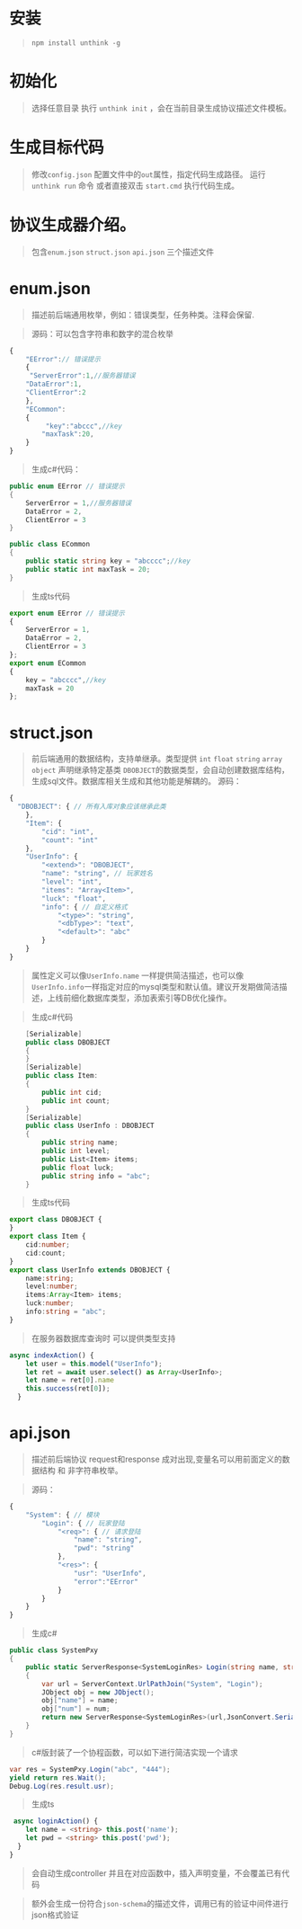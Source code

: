 安装
==
> `npm install unthink -g`

初始化
==
> 选择任意目录 执行 `unthink init` ，会在当前目录生成协议描述文件模板。

生成目标代码
==
> 修改`config.json` 配置文件中的`out`属性，指定代码生成路径。
> 运行 `unthink run` 命令 或者直接双击 `start.cmd` 执行代码生成。



协议生成器介绍。
==
> 包含`enum.json` `struct.json` `api.json` 三个描述文件

enum.json
===
>描述前后端通用枚举，例如：错误类型，任务种类。注释会保留.

>源码：可以包含字符串和数字的混合枚举
``` js
{
    "EError":// 错误提示
    {
     "ServerError":1,//服务器错误
    "DataError":1,
    "ClientError":2
    },
    "ECommon":
    {
         "key":"abccc",//key
        "maxTask":20,
    }
}
```
>生成c#代码：
``` csharp
public enum EError // 错误提示
{
    ServerError = 1,//服务器错误
    DataError = 2,
    ClientError = 3
}

public class ECommon
{
    public static string key = "abcccc";//key
    public static int maxTask = 20;
}

```

>生成ts代码
``` typescript
export enum EError // 错误提示
{
    ServerError = 1,
    DataError = 2,
    ClientError = 3
};
export enum ECommon
{
    key = "abcccc",//key
    maxTask = 20
};
```

struct.json
===
>前后端通用的数据结构，支持单继承。类型提供 `int` `float` `string` `array`  `object` 声明继承特定基类 `DBOBJECT`的数据类型，会自动创建数据库结构，生成sql文件。数据库相关生成和其他功能是解耦的。
>源码：
``` js
{
  "DBOBJECT": { // 所有入库对象应该继承此类 
    },
    "Item": {
        "cid": "int",
        "count": "int"
    },
    "UserInfo": {
        "<extend>": "DBOBJECT",
        "name": "string", // 玩家姓名
        "level": "int",
        "items": "Array<Item>",
        "luck": "float",
        "info": { // 自定义格式
            "<type>": "string",
            "<dbType>": "text",
            "<default>": "abc"
        }
    }
}
```
> 属性定义可以像`UserInfo.name` 一样提供简洁描述，也可以像`UserInfo.info`一样指定对应的mysql类型和默认值。建议开发期做简洁描述，上线前细化数据库类型，添加表索引等DB优化操作。

> 生成c#代码
```csharp
    [Serializable]
    public class DBOBJECT
    {
    }
    [Serializable]
    public class Item:
    {
        public int cid;
        public int count;
    }
    [Serializable]
    public class UserInfo : DBOBJECT
    {
        public string name;
        public int level;
        public List<Item> items;
        public float luck;
        public string info = "abc";
    }
```
> 生成ts代码
```typescript
export class DBOBJECT {
}
export class Item {
    cid:number;
    cid:count;
}
export class UserInfo extends DBOBJECT {
    name:string;
    level:number;
    items:Array<Item> items;
    luck:number;
    info:string = "abc";
}
```
> 在服务器数据库查询时 可以提供类型支持
```typescript
async indexAction() {
    let user = this.model("UserInfo");
    let ret = await user.select() as Array<UserInfo>;
    let name = ret[0].name
    this.success(ret[0]);
  }
```
api.json   
===

> 描述前后端协议 request和response 成对出现,变量名可以用前面定义的数据结构 和 非字符串枚举。

> 源码：
```js
{
    "System": { // 模块
        "Login": { // 玩家登陆
            "<req>": { // 请求登陆
                "name": "string",
                "pwd": "string"
            },
            "<res>": {
                "usr": "UserInfo",
                "error":"EError"
            }
        }
    }
}
```
>生成c# 
```csharp
public class SystemPxy
{
    public static ServerResponse<SystemLoginRes> Login(string name, string pwd)
    {
        var url = ServerContext.UrlPathJoin("System", "Login");
        JObject obj = new JObject();
        obj["name"] = name;
        obj["num"] = num;
        return new ServerResponse<SystemLoginRes>(url,JsonConvert.SerializeObject(obj));
    }
}
```
> c#版封装了一个协程函数，可以如下进行简洁实现一个请求
```csharp
var res = SystemPxy.Login("abc", "444");
yield return res.Wait();
Debug.Log(res.result.usr);
```

>生成ts
```typescript
 async loginAction() {
    let name = <string> this.post('name');
    let pwd = <string> this.post('pwd');
  }
}
```
>会自动生成controller 并且在对应函数中，插入声明变量，不会覆盖已有代码

>额外会生成一份符合`json-schema`的描述文件，调用已有的验证中间件进行json格式验证
